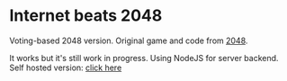 # Internet beats 2048
Voting-based 2048 version. Original game and code from [2048](https://github.com/gabrielecirulli/2048).

It works but it's still work in progress. Using NodeJS for server backend. Self hosted version: [click here](http://2048.vneko.ch)
